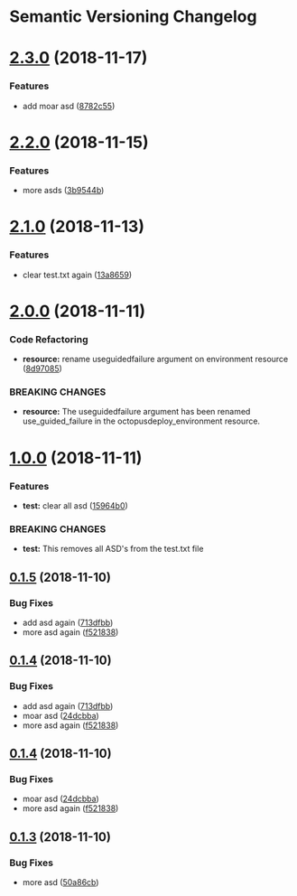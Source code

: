 # Semantic Versioning Changelog

# [2.3.0](https://github.com/MattHodge/semantic-release-test/compare/v2.2.0...v2.3.0) (2018-11-17)


### Features

* add moar asd ([8782c55](https://github.com/MattHodge/semantic-release-test/commit/8782c55))

# [2.2.0](https://github.com/MattHodge/semantic-release-test/compare/v2.1.0...v2.2.0) (2018-11-15)


### Features

* more asds ([3b9544b](https://github.com/MattHodge/semantic-release-test/commit/3b9544b))

# [2.1.0](https://github.com/MattHodge/semantic-release-test/compare/v2.0.0...v2.1.0) (2018-11-13)


### Features

* clear test.txt again ([13a8659](https://github.com/MattHodge/semantic-release-test/commit/13a8659))

# [2.0.0](https://github.com/MattHodge/semantic-release-test/compare/v1.0.0...v2.0.0) (2018-11-11)


### Code Refactoring

* **resource:** rename useguidedfailure argument on environment resource ([8d97085](https://github.com/MattHodge/semantic-release-test/commit/8d97085))


### BREAKING CHANGES

* **resource:** The useguidedfailure argument has been renamed use_guided_failure in the octopusdeploy_environment resource.

# [1.0.0](https://github.com/MattHodge/semantic-release-test/compare/v0.1.5...v1.0.0) (2018-11-11)


### Features

* **test:** clear all asd ([15964b0](https://github.com/MattHodge/semantic-release-test/commit/15964b0))


### BREAKING CHANGES

* **test:** This removes all ASD's from the test.txt file

## [0.1.5](https://github.com/MattHodge/semantic-release-test/compare/v0.1.4...v0.1.5) (2018-11-10)


### Bug Fixes

* add asd again ([713dfbb](https://github.com/MattHodge/semantic-release-test/commit/713dfbb))
* more asd again ([f521838](https://github.com/MattHodge/semantic-release-test/commit/f521838))

## [0.1.4](https://github.com/MattHodge/semantic-release-test/compare/v0.1.3...v0.1.4) (2018-11-10)


### Bug Fixes

* add asd again ([713dfbb](https://github.com/MattHodge/semantic-release-test/commit/713dfbb))
* moar asd ([24dcbba](https://github.com/MattHodge/semantic-release-test/commit/24dcbba))
* more asd again ([f521838](https://github.com/MattHodge/semantic-release-test/commit/f521838))

## [0.1.4](https://github.com/MattHodge/semantic-release-test/compare/v0.1.3...v0.1.4) (2018-11-10)

### Bug Fixes

* moar asd ([24dcbba](https://github.com/MattHodge/semantic-release-test/commit/24dcbba))
* more asd again ([f521838](https://github.com/MattHodge/semantic-release-test/commit/f521838))

## [0.1.3](https://github.com/MattHodge/semantic-release-test/compare/v0.1.2...v0.1.3) (2018-11-10)

### Bug Fixes

* more asd ([50a86cb](https://github.com/MattHodge/semantic-release-test/commit/50a86cb))
